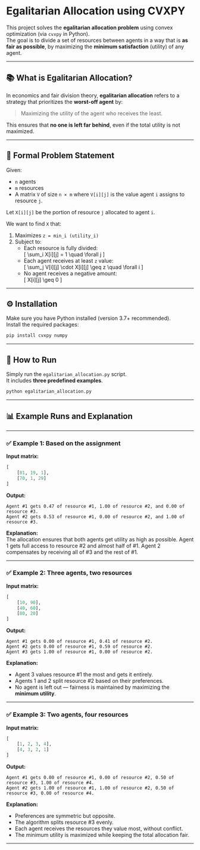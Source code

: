 
# Egalitarian Allocation using CVXPY

This project solves the **egalitarian allocation problem** using convex optimization (via `cvxpy` in Python).  
The goal is to divide a set of resources between agents in a way that is **as fair as possible**, by maximizing the **minimum satisfaction** (utility) of any agent.

---

## 📚 What is Egalitarian Allocation?

In economics and fair division theory, **egalitarian allocation** refers to a strategy that prioritizes the **worst-off agent** by:

> Maximizing the utility of the agent who receives the least.

This ensures that **no one is left far behind**, even if the total utility is not maximized.

---

## 📐 Formal Problem Statement

Given:
- `n` agents
- `m` resources
- A matrix `V` of size `n × m` where `V[i][j]` is the value agent `i` assigns to resource `j`.

Let `X[i][j]` be the portion of resource `j` allocated to agent `i`.

We want to find `X` that:

1. Maximizes `z = min_i (utility_i)`
2. Subject to:
   - Each resource is fully divided:  
     \[ \sum_i X[i][j] = 1 \quad \forall j \]
   - Each agent receives at least `z` value:  
     \[ \sum_j V[i][j] \cdot X[i][j] \geq z \quad \forall i \]
   - No agent receives a negative amount:  
     \[ X[i][j] \geq 0 \]

---

## ⚙️ Installation

Make sure you have Python installed (version 3.7+ recommended).  
Install the required packages:

```bash
pip install cvxpy numpy
```

---

## 🚀 How to Run

Simply run the `egalitarian_allocation.py` script.  
It includes **three predefined examples**.

```bash
python egalitarian_allocation.py
```

---

## 📊 Example Runs and Explanation

---

### ✅ Example 1: Based on the assignment

**Input matrix:**

```python
[
    [81, 19, 1],
    [70, 1, 29]
]
```

**Output:**

```
Agent #1 gets 0.47 of resource #1, 1.00 of resource #2, and 0.00 of resource #3.
Agent #2 gets 0.53 of resource #1, 0.00 of resource #2, and 1.00 of resource #3.
```

**Explanation:**  
The allocation ensures that both agents get utility as high as possible. Agent 1 gets full access to resource #2 and almost half of #1. Agent 2 compensates by receiving all of #3 and the rest of #1.

---

### ✅ Example 2: Three agents, two resources

**Input matrix:**

```python
[
    [10, 90],
    [40, 60],
    [80, 20]
]
```

**Output:**

```
Agent #1 gets 0.00 of resource #1, 0.41 of resource #2.
Agent #2 gets 0.00 of resource #1, 0.59 of resource #2.
Agent #3 gets 1.00 of resource #1, 0.00 of resource #2.
```

**Explanation:**  
- Agent 3 values resource #1 the most and gets it entirely.  
- Agents 1 and 2 split resource #2 based on their preferences.  
- No agent is left out — fairness is maintained by maximizing the **minimum utility**.

---

### ✅ Example 3: Two agents, four resources

**Input matrix:**

```python
[
    [1, 2, 3, 4],
    [4, 3, 2, 1]
]
```

**Output:**

```
Agent #1 gets 0.00 of resource #1, 0.00 of resource #2, 0.50 of resource #3, 1.00 of resource #4.
Agent #2 gets 1.00 of resource #1, 1.00 of resource #2, 0.50 of resource #3, 0.00 of resource #4.
```

**Explanation:**  
- Preferences are symmetric but opposite.  
- The algorithm splits resource #3 evenly.  
- Each agent receives the resources they value most, without conflict.  
- The minimum utility is maximized while keeping the total allocation fair.

---


